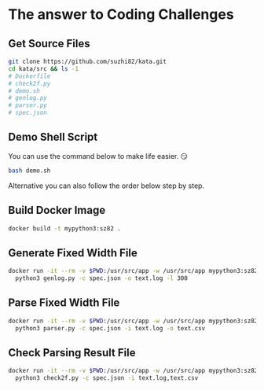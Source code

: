 # The answer to Coding Challenges

## Get Source Files
~~~bash
git clone https://github.com/suzhi82/kata.git
cd kata/src && ls -1
# Dockerfile
# check2f.py
# demo.sh
# genlog.py
# parser.py
# spec.json
~~~


## Demo Shell Script
You can use the command below to make life easier.​ :smirk:
~~~bash
bash demo.sh
~~~
Alternative you can also follow the order below step by step.


## Build Docker Image
~~~bash
docker build -t mypython3:sz82 .
~~~


## Generate Fixed Width File
~~~bash
docker run -it --rm -v $PWD:/usr/src/app -w /usr/src/app mypython3:sz82 \
  python3 genlog.py -c spec.json -o text.log -l 300

~~~


## Parse Fixed Width File
~~~bash
docker run -it --rm -v $PWD:/usr/src/app -w /usr/src/app mypython3:sz82 \
  python3 parser.py -c spec.json -i text.log -o text.csv

~~~


## Check Parsing Result File
~~~bash
docker run -it --rm -v $PWD:/usr/src/app -w /usr/src/app mypython3:sz82 \
  python3 check2f.py -c spec.json -i text.log,text.csv

~~~


